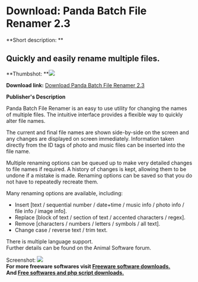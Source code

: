 # Download: Panda Batch File Renamer 2.3

**Short description: **

## Quickly and easily rename multiple files.

  
**Thumbshot: **![](http://www.freewarefiles.com/screenshot/panda_bfr1_md.jpg)   
  
**Download link:** [Download Panda Batch File Renamer 2.3](http://freesoftwares.boysofts.com/Panda-Batch-File-Renamer_program_64313.html)  
  

**Publisher's Description**  
  

Panda Batch File Renamer is an easy to use utility for changing the names of
multiple files. The intuitive interface provides a flexible way to quickly
alter file names.  
  
The current and final file names are shown side-by-side on the screen and any
changes are displayed on screen immediately. Information taken directly from
the ID tags of photo and music files can be inserted into the file name.  
  
Multiple renaming options can be queued up to make very detailed changes to
file names if required. A history of changes is kept, allowing them to be
undone if a mistake is made. Renaming options can be saved so that you do not
have to repeatedly recreate them.  
  
Many renaming options are available, including:

  * Insert [text / sequential number / date+time / music info / photo info / file info / image info].
  * Replace [block of text / section of text / accented characters / regex].
  * Remove [characters / numbers / letters / symbols / all text].
  * Change case / reverse text / trim text.
  
There is multiple language support.  
Further details can be found on the Animal Software forum.

  
  
Screenshot: ![](http://www.freewarefiles.com/screenshot/panda_bfr1.jpg)  
**For more freeware softwares visit [Freeware software downloads.](http://freesoftwares.boysofts.com/)**   
**And [Free softwares and php script downloads.](http://www.boysofts.com/)**

